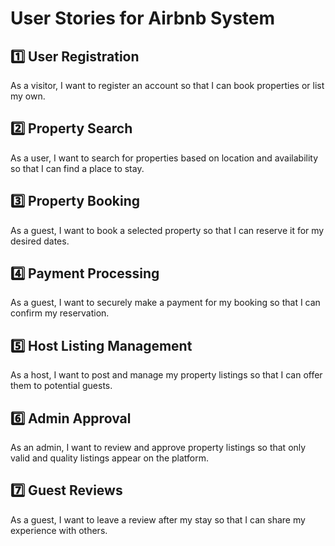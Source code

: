 # User Stories for Airbnb System

## 1️⃣ User Registration
As a visitor, I want to register an account so that I can book properties or list my own.

## 2️⃣ Property Search
As a user, I want to search for properties based on location and availability so that I can find a place to stay.

## 3️⃣ Property Booking
As a guest, I want to book a selected property so that I can reserve it for my desired dates.

## 4️⃣ Payment Processing
As a guest, I want to securely make a payment for my booking so that I can confirm my reservation.

## 5️⃣ Host Listing Management
As a host, I want to post and manage my property listings so that I can offer them to potential guests.

## 6️⃣ Admin Approval
As an admin, I want to review and approve property listings so that only valid and quality listings appear on the platform.

## 7️⃣ Guest Reviews
As a guest, I want to leave a review after my stay so that I can share my experience with others.